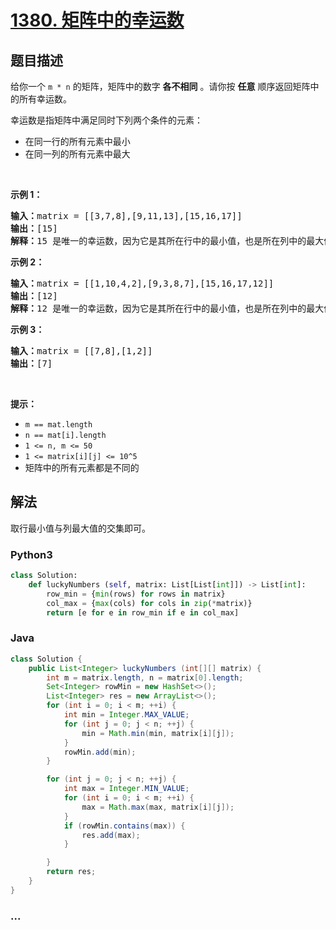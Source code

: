 # [1380. 矩阵中的幸运数](https://leetcode-cn.com/problems/lucky-numbers-in-a-matrix)

## 题目描述
<!-- 这里写题目描述 -->
<p>给你一个 <code>m * n</code> 的矩阵，矩阵中的数字 <strong>各不相同</strong> 。请你按 <strong>任意</strong> 顺序返回矩阵中的所有幸运数。</p>

<p>幸运数是指矩阵中满足同时下列两个条件的元素：</p>

<ul>
	<li>在同一行的所有元素中最小</li>
	<li>在同一列的所有元素中最大</li>
</ul>

<p>&nbsp;</p>

<p><strong>示例 1：</strong></p>

<pre><strong>输入：</strong>matrix = [[3,7,8],[9,11,13],[15,16,17]]
<strong>输出：</strong>[15]
<strong>解释：</strong>15 是唯一的幸运数，因为它是其所在行中的最小值，也是所在列中的最大值。
</pre>

<p><strong>示例 2：</strong></p>

<pre><strong>输入：</strong>matrix = [[1,10,4,2],[9,3,8,7],[15,16,17,12]]
<strong>输出：</strong>[12]
<strong>解释：</strong>12 是唯一的幸运数，因为它是其所在行中的最小值，也是所在列中的最大值。
</pre>

<p><strong>示例 3：</strong></p>

<pre><strong>输入：</strong>matrix = [[7,8],[1,2]]
<strong>输出：</strong>[7]
</pre>

<p>&nbsp;</p>

<p><strong>提示：</strong></p>

<ul>
	<li><code>m == mat.length</code></li>
	<li><code>n == mat[i].length</code></li>
	<li><code>1 &lt;= n, m &lt;= 50</code></li>
	<li><code>1 &lt;=&nbsp;matrix[i][j]&nbsp;&lt;= 10^5</code></li>
	<li>矩阵中的所有元素都是不同的</li>
</ul>



## 解法
<!-- 这里可写通用的实现逻辑 -->

取行最小值与列最大值的交集即可。

<!-- tabs:start -->

### **Python3**
<!-- 这里可写当前语言的特殊实现逻辑 -->

```python
class Solution:
    def luckyNumbers (self, matrix: List[List[int]]) -> List[int]:
        row_min = {min(rows) for rows in matrix}
        col_max = {max(cols) for cols in zip(*matrix)}
        return [e for e in row_min if e in col_max]
```

### **Java**
<!-- 这里可写当前语言的特殊实现逻辑 -->

```java
class Solution {
    public List<Integer> luckyNumbers (int[][] matrix) {
        int m = matrix.length, n = matrix[0].length;
        Set<Integer> rowMin = new HashSet<>();
        List<Integer> res = new ArrayList<>();
        for (int i = 0; i < m; ++i) {
            int min = Integer.MAX_VALUE;
            for (int j = 0; j < n; ++j) {
                min = Math.min(min, matrix[i][j]);
            }
            rowMin.add(min);
        }

        for (int j = 0; j < n; ++j) {
            int max = Integer.MIN_VALUE;
            for (int i = 0; i < m; ++i) {
                max = Math.max(max, matrix[i][j]);
            }
            if (rowMin.contains(max)) {
                res.add(max);
            }

        }
        return res;
    }
}
```

### **...**
```

```

<!-- tabs:end -->